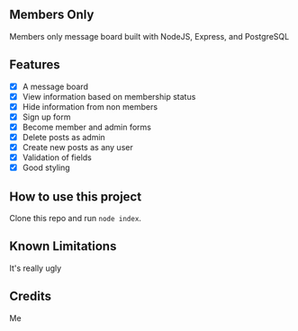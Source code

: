 Members Only
------------

Members only message board built with NodeJS, Express, and PostgreSQL

Features
--------

- [x] A message board
- [x] View information based on membership status
- [x] Hide information from non members
- [x] Sign up form
- [x] Become member and admin forms
- [x] Delete posts as admin
- [x] Create new posts as any user
- [x] Validation of fields
- [x] Good styling

How to use this project
-----------------------

Clone this repo and run `node index`.

Known Limitations
-----------------
It's really ugly

Credits
-------

Me
